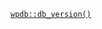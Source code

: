 <p><code><a href="https://developer.wordpress.org/reference/classes/wpdb/db_version/">wpdb::db_version()</a></code></p>
